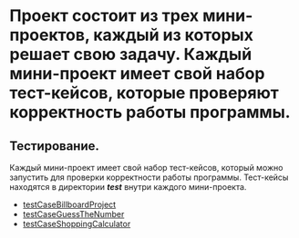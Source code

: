 # Проект состоит из трех мини-проектов, каждый из которых решает свою задачу. Каждый мини-проект имеет свой набор тест-кейсов, которые проверяют корректность работы программы.

## Тестирование.

Каждый мини-проект имеет свой набор тест-кейсов, который можно запустить для проверки корректности работы программы. Тест-кейсы находятся в директории **_test_** внутри каждого мини-проекта.

- [testCaseBillboardProject](https://github.com/ZhikharevAl/miniProjects/blob/master/src/test/testCaseBillboardProject.md)
- [testCaseGuessTheNumber](https://github.com/ZhikharevAl/miniProjects/blob/master/src/test/testCaseGuessTheNumber.md)
- [testCaseShoppingCalculator](https://github.com/ZhikharevAl/miniProjects/blob/master/src/test/testCaseShoppingCalculator.md)